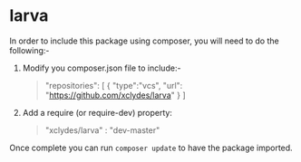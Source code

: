 # larva

In order to include this package using composer, you will need to do the following:-

1. Modify you composer.json file to include:-
	> "repositories": [
        {
        	"type":"vcs",
            "url": "https://github.com/xclydes/larva"
        }
    ]
	
2. Add a require (or require-dev) property:
	> "xclydes/larva" : "dev-master"
	
Once complete you can run `composer update` to have the package imported.